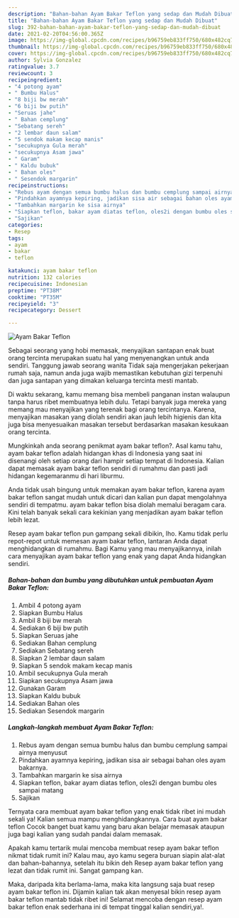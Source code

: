 ```yaml
---
description: "Bahan-bahan Ayam Bakar Teflon yang sedap dan Mudah Dibuat"
title: "Bahan-bahan Ayam Bakar Teflon yang sedap dan Mudah Dibuat"
slug: 392-bahan-bahan-ayam-bakar-teflon-yang-sedap-dan-mudah-dibuat
date: 2021-02-20T04:56:00.365Z
image: https://img-global.cpcdn.com/recipes/b96759eb833ff750/680x482cq70/ayam-bakar-teflon-foto-resep-utama.jpg
thumbnail: https://img-global.cpcdn.com/recipes/b96759eb833ff750/680x482cq70/ayam-bakar-teflon-foto-resep-utama.jpg
cover: https://img-global.cpcdn.com/recipes/b96759eb833ff750/680x482cq70/ayam-bakar-teflon-foto-resep-utama.jpg
author: Sylvia Gonzalez
ratingvalue: 3.7
reviewcount: 3
recipeingredient:
- "4 potong ayam"
- " Bumbu Halus"
- "8 biji bw merah"
- "6 biji bw putih"
- "Seruas jahe"
- " Bahan cemplung"
- "Sebatang sereh"
- "2 lembar daun salam"
- "5 sendok makam kecap manis"
- "secukupnya Gula merah"
- "secukupnya Asam jawa"
- " Garam"
- " Kaldu bubuk"
- " Bahan oles"
- " Sesendok margarin"
recipeinstructions:
- "Rebus ayam dengan semua bumbu halus dan bumbu cemplung sampai airnya menyusut"
- "Pindahkan ayamnya kepiring, jadikan sisa air sebagai bahan oles ayam bakarnya."
- "Tambahkan margarin ke sisa airnya"
- "Siapkan teflon, bakar ayam diatas teflon, oles2i dengan bumbu oles sampai matang"
- "Sajikan"
categories:
- Resep
tags:
- ayam
- bakar
- teflon

katakunci: ayam bakar teflon 
nutrition: 132 calories
recipecuisine: Indonesian
preptime: "PT38M"
cooktime: "PT35M"
recipeyield: "3"
recipecategory: Dessert

---
```



![Ayam Bakar Teflon](https://img-global.cpcdn.com/recipes/b96759eb833ff750/680x482cq70/ayam-bakar-teflon-foto-resep-utama.jpg)

Sebagai seorang yang hobi memasak, menyajikan santapan enak buat orang tercinta merupakan suatu hal yang menyenangkan untuk anda sendiri. Tanggung jawab seorang  wanita Tidak saja mengerjakan pekerjaan rumah saja, namun anda juga wajib memastikan kebutuhan gizi terpenuhi dan juga santapan yang dimakan keluarga tercinta mesti mantab.

Di waktu  sekarang, kamu memang bisa membeli panganan instan walaupun tanpa harus ribet membuatnya lebih dulu. Tetapi banyak juga mereka yang memang mau menyajikan yang terenak bagi orang tercintanya. Karena, menyajikan masakan yang diolah sendiri akan jauh lebih higienis dan kita juga bisa menyesuaikan masakan tersebut berdasarkan masakan kesukaan orang tercinta. 



Mungkinkah anda seorang penikmat ayam bakar teflon?. Asal kamu tahu, ayam bakar teflon adalah hidangan khas di Indonesia yang saat ini disenangi oleh setiap orang dari hampir setiap tempat di Indonesia. Kalian dapat memasak ayam bakar teflon sendiri di rumahmu dan pasti jadi hidangan kegemaranmu di hari liburmu.

Anda tidak usah bingung untuk memakan ayam bakar teflon, karena ayam bakar teflon sangat mudah untuk dicari dan kalian pun dapat mengolahnya sendiri di tempatmu. ayam bakar teflon bisa diolah memalui beragam cara. Kini telah banyak sekali cara kekinian yang menjadikan ayam bakar teflon lebih lezat.

Resep ayam bakar teflon pun gampang sekali dibikin, lho. Kamu tidak perlu repot-repot untuk memesan ayam bakar teflon, lantaran Anda dapat menghidangkan di rumahmu. Bagi Kamu yang mau menyajikannya, inilah cara menyajikan ayam bakar teflon yang enak yang dapat Anda hidangkan sendiri.

<!--inarticleads1-->

##### Bahan-bahan dan bumbu yang dibutuhkan untuk pembuatan Ayam Bakar Teflon:

1. Ambil 4 potong ayam
1. Siapkan  Bumbu Halus
1. Ambil 8 biji bw merah
1. Sediakan 6 biji bw putih
1. Siapkan Seruas jahe
1. Sediakan  Bahan cemplung
1. Sediakan Sebatang sereh
1. Siapkan 2 lembar daun salam
1. Siapkan 5 sendok makam kecap manis
1. Ambil secukupnya Gula merah
1. Siapkan secukupnya Asam jawa
1. Gunakan  Garam
1. Siapkan  Kaldu bubuk
1. Sediakan  Bahan oles
1. Sediakan  Sesendok margarin




<!--inarticleads2-->

##### Langkah-langkah membuat Ayam Bakar Teflon:

1. Rebus ayam dengan semua bumbu halus dan bumbu cemplung sampai airnya menyusut
1. Pindahkan ayamnya kepiring, jadikan sisa air sebagai bahan oles ayam bakarnya.
1. Tambahkan margarin ke sisa airnya
1. Siapkan teflon, bakar ayam diatas teflon, oles2i dengan bumbu oles sampai matang
1. Sajikan




Ternyata cara membuat ayam bakar teflon yang enak tidak ribet ini mudah sekali ya! Kalian semua mampu menghidangkannya. Cara buat ayam bakar teflon Cocok banget buat kamu yang baru akan belajar memasak ataupun juga bagi kalian yang sudah pandai dalam memasak.

Apakah kamu tertarik mulai mencoba membuat resep ayam bakar teflon nikmat tidak rumit ini? Kalau mau, ayo kamu segera buruan siapin alat-alat dan bahan-bahannya, setelah itu bikin deh Resep ayam bakar teflon yang lezat dan tidak rumit ini. Sangat gampang kan. 

Maka, daripada kita berlama-lama, maka kita langsung saja buat resep ayam bakar teflon ini. Dijamin kalian tak akan menyesal bikin resep ayam bakar teflon mantab tidak ribet ini! Selamat mencoba dengan resep ayam bakar teflon enak sederhana ini di tempat tinggal kalian sendiri,ya!.

